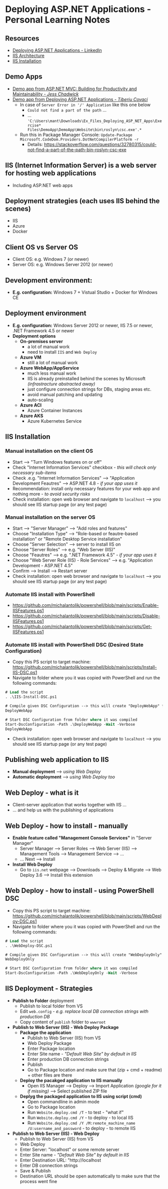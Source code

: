 # Deploying ASP.NET Applications - Personal Learning Notes

## Resources
- [Deploying ASP.NET Applications - LinkedIn](https://www.linkedin.com/learning/deploying-asp-dot-net-applications/)
- [IIS Architecture](https://www.linkedin.com/learning/deploying-asp-dot-net-applications/iis-introduction)
- [IIS Installation](https://www.linkedin.com/learning/deploying-asp-dot-net-applications/iis-introduction)

## Demo Apps
- [Demo app from ASP.NET MVC: Building for Productivity and Maintainability - *Jess Chadwick*](https://www.linkedin.com/learning/asp-dot-net-mvc-building-for-productivity-and-maintainability/improve-the-design-of-your-asp-dot-net-mvc-applications?autoplay=true)
- [Demo app from Deploying ASP.NET Applications - *Tiberiu Covaci*](https://www.linkedin.com/learning/deploying-asp-dot-net-applications/)
  - In case of <code>Server Error in '/' Application</code> like this one below
    - <code>Could not find a part of the path</code> ...
    - ... <code>'C:\Users\mant\Downloads\Ex_Files_Deploying_ASP_NET_Apps\Exercise* Files\DemoApp\DemoApp\Website\bin\roslyn\csc.exe'.*</code>
  - Run this in Package Manager Console: <code>Update-Package Microsoft.CodeDom.Providers.DotNetCompilerPlatform -r</code>
    - Details: https://stackoverflow.com/questions/32780315/could-not-find-a-part-of-the-path-bin-roslyn-csc-exe

## IIS (Internet Information Server) is a web server for hosting web applications
- Including ASP.NET web apps

## Deployment strategies (each uses IIS behind the scenes)
- IIS
- Azure
- Docker

## Client OS vs Server OS
- Client OS: e.g. Windows 7 (or newer)
- Server OS: e.g. Windows Server 2012 (or newer)

## Development environment:
- **E.g. configuration:** Windows 7 + Vistual Studio + Docker for Windows CE

## **Deployment environment**
  - **E.g. configuration:** Windows Server 2012 or newer, IIS 7.5 or newer, .NET Framework 4.5 or newer
  - **Deployment options**
    - **On-premises server**
      - a lot of manual work
      - need to install `IIS` and `Web Deploy`
    - **Azure VM**
      - still a lot of manual work
    - **Azure WebApp/AppService**
      - much less manual work
      - IIS is already preinstalled behind the scenes by Microsoft *(infrastracture abstracted away)*
      - just configure connection strings for DBs, staging areas etc.
      - avoid manual patching and updating
      - auto-scaling
    - **Azure ACI**
      - Azure Container Instances
    - **Azure AKS**
      - Azure Kubernetes Service

## IIS Installation
### Manual installation on the client OS
- Start --> "Turn Windows features on or off"
- Check "Internet Information Services" checkbox - *this will check only necessary sub-items*
- Check .e.g. "Internet Information Services" --> "Application Development Feautres" --> ASP.NET 4.8 - *if your app uses it*
- Recommendation: install only necessary features for your web app and nothing more - *to avoid security risks*
- Check installation: open web browser and navigate to `localhost` --> you should see IIS startup page (or any test page)
### Manual installation on the server OS
- Start --> "Server Manager" --> "Add roles and features"
- Choose "Installation Type" --> "Role-based or feautre-based installation" or "Remote Desktop Service installation"
- Choose "Server Selection" --> server to install IIS on
- Choose "Server Roles" --> e.g. "Web Server (IIS)"
- Choose "Feautres" --> e.g. ".NET Framework 4.5" - *if your app uses it*
- Choose "Web Server Role (IIS) - Role Services" --> e.g. "Application Development - ASP.NET 4.5"
- Confirm --> Install --> Restart server
- Check installation: open web browser and navigate to `localhost` --> you should see IIS startup page (or any test page)
### Automate IIS install with PowerShell
- https://github.com/michalantolik/powershell/blob/main/scripts/Enable-IISFeatures.ps1
- https://github.com/michalantolik/powershell/blob/main/scripts/Disable-IISFeatures.ps1
- https://github.com/michalantolik/powershell/blob/main/scripts/Get-IISFeatures.ps1
### Automate IIS install with PowerShell DSC (Desired State Configuration)
- Copy this PS script to target machine: https://github.com/michalantolik/powershell/blob/main/scripts/Install-IIS-DSC.ps1
- Navigate to folder where you it was copied with PowerShell and run the following commands:
```ps
# Load the script
. .\IIS-Install-DSC.ps1

# Compile given DSC Configuration --> this will create "DeployWebApp" folder
DeployWebApp

# Start DSC Configuration from folder where it was compiled
Start-DscConfiguration -Path .\DeployWebApp -Wait -Verbose
DeployWebApp
```
- Check installation: open web browser and navigate to `localhost` --> you should see IIS startup page (or any test page)

## Publishing web application to IIS
- **Manual deployment** --> *using Web Deploy*
- **Automatic deployment** --> *using Web Deploy too*

## Web Deploy - what is it 
- Client-server application that works together with IIS ...
- ... and help us with the publishing of applications

## Web Deploy - how to install - manually
- **Enable feature called "Management Console Services"** in "Server Manager"
  - Server Manager --> Server Roles --> Web Server (IIS) --> Management Tools --> Management Service --> ...
  - ... Next --> Install
- **Install Web Deploy**
  - Go to `iis.net` webpage --> Downloads --> Deploy & Migrate --> Web Deploy 3.6 --> Install this extension
  
## Web Deploy - how to install - using PowerShell DSC
- Copy this PS script to target machine: https://github.com/michalantolik/powershell/blob/main/scripts/WebDeploy-DSC.ps1
- Navigate to folder where you it was copied with PowerShell and run the following commands:
```ps
# Load the script
. .\WebDeploy-DSC.ps1

# Compile given DSC Configuration --> this will create "WebDeployOnly" folder
WebDeployOnly

# Start DSC Configuration from folder where it was compiled
Start-DscConfiguration -Path .\WebDeployOnly -Wait -Verbose
```

## IIS Deployment - Strategies
- **Publish to Folder** deployment
  - Publish to local folder from VS
  - Edit `web.config` - *e.g. replace local DB connection strings with production DB*
  - Copy content of `publish` folder to `wwwroot`
- **Publish to Web Server (IIS) - Web Deploy Package**
  - **Package the application**
    - Publish to Web Server (IIS) from VS
    - Web Deploy Package
    - Enter Package location
    - Enter Site name - *"Default Web Site" by default in IIS*
    - Enter production DB connection strings
    - Publish
    - Go to Package location and make sure that (zip + cmd + readme) + other files are there
  - **Deploy the pacakged application to IIS manually**
    - Open IIS Manager --> Deploy --> Import Application *(google for it if missing)* --> Select published ZIP file
  - **Deplyg the packaged application to IIS using script (cmd)**
    - Open commandline in admin mode
    - Go to Package location
    - Run `Website.deploy.cmd /T` - to test - "what if"
    - Run `Website.deploy.cmd /Y` - to deploy - to local IIS
    - Run `Website.deploy.cmd /Y /M:remote_machine_name /U:username_and_password` - to deploy - to remote IIS
- **Publish to Web Server (IIS) - Web Deploy**
  - Publish to Web Server (IIS) from VS
  - Web Deploy
  - Enter Server: "localhost" or some remote server
  - Enter Site name - *"Default Web Site" by default in IIS*
  - Enter Destination URL: "http://localhost
  - Enter DB connection strings
  - Save & Publish
  - Destination URL should be open automatically to make sure that the process went fine
